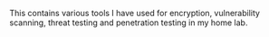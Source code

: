 This contains various tools I have used for encryption, vulnerability scanning, threat testing and penetration testing in my home lab. 
